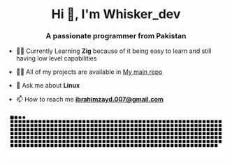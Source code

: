 <h1 align="center">Hi 👋, I'm Whisker_dev</h1>
<h3 align="center">A passionate programmer from Pakistan</h3>


- 👨‍🎓 Currently Learning **Zig** because of it being easy to learn and still having low level capabilities

- 👨‍💻 All of my projects are available in [My main repo](https://github.com/Whisker-dev/Whisker-dev/)

- 💬 Ask me about **Linux**

- 📫 How to reach me **ibrahimzayd.007@gmail.com**


![Snake animation](https://raw.githubusercontent.com/platane/snk/output/github-contribution-grid-snake-dark.svg)


